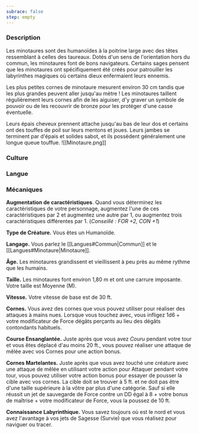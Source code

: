 ```yaml
---
subrace: false
step: empty
---
```

### Description

Les minotaures sont des humanoïdes à la poitrine large avec des têtes ressemblant à celles des taureaux. Dotés d'un sens de l'orientation hors du commun, les minotaures font de bons navigateurs. Certains sages pensent que les minotaures ont spécifiquement été créés pour patrouiller les labyrinthes magiques où certains dieux enfermaient leurs ennemis.

Les plus petites cornes de minotaure mesurent environ 30 cm tandis que les plus grandes peuvent aller jusqu'au mètre ! Les minotaures taillent régulièrement leurs cornes afin de les aiguiser, d'y graver un symbole de pouvoir ou de les recouvrir de bronze pour les protéger d'une casse éventuelle.

Leurs épais cheveux prennent attache jusqu'au bas de leur dos et certains ont des touffes de poil sur leurs mentons et joues. Leurs jambes se terminent par d'épais et solides sabot, et ils possèdent généralement une longue queue touffue.
![[Minotaure.png]]
### Culture

### Langue

### Mécaniques

**Augmentation de caractéristiques**. Quand vous déterminez les caractéristiques de votre personnage, augmentez l'une de ces caractéristiques par 2 et augmentez une autre par 1, ou augmentez trois caractéristiques différentes par 1. (*Conseillé : FOR +2, CON +1*)

**Type de Créature.** Vous êtes un Humanoïde.

**Langage.** Vous parlez le [[Langues#Commun|Commun]] et le [[Langues#Minotaure|Minotaure]].

**Âge.** Les minotaures grandissent et vieillissent à peu près au même rythme que les humains.

**Taille.** Les minotaures font environ 1,80 m et ont une carrure imposante. Votre taille est Moyenne (M).

**Vitesse.** Votre vitesse de base est de 30 ft.

**Cornes.** Vous avez des cornes que vous pouvez utiliser pour réaliser des attaques à mains nues. Lorsque vous touchez avec, vous infligez 1d6 + votre modificateur de Force dégâts perçants au lieu des dégâts contondants habituels.

**Course Ensanglantée.** Juste après que vous avez _Couru_ pendant votre tour et vous êtes déplacé d'au moins 20 ft., vous pouvez réaliser une attaque de mêlée avec vos Cornes pour une action bonus.

**Cornes Martelantes.** Juste après que vous avez touché une créature avec une attaque de mêlée en utilisant votre action pour Attaquer pendant votre tour, vous pouvez utiliser votre action bonus pour essayer de pousser la cible avec vos cornes. La cible doit se trouver à 5 ft. et ne doit pas être d'une taille supérieure à la vôtre par plus d'une catégorie. Sauf si elle réussit un jet de sauvegarde de Force contre un DD égal à 8 + votre bonus de maîtrise + votre modificateur de Force, vous la poussez de 10 ft.

**Connaissance Labyrinthique.** Vous savez toujours où est le nord et vous avez l'avantage à vos jets de Sagesse (Survie) que vous réalisez pour naviguer ou tracer.
